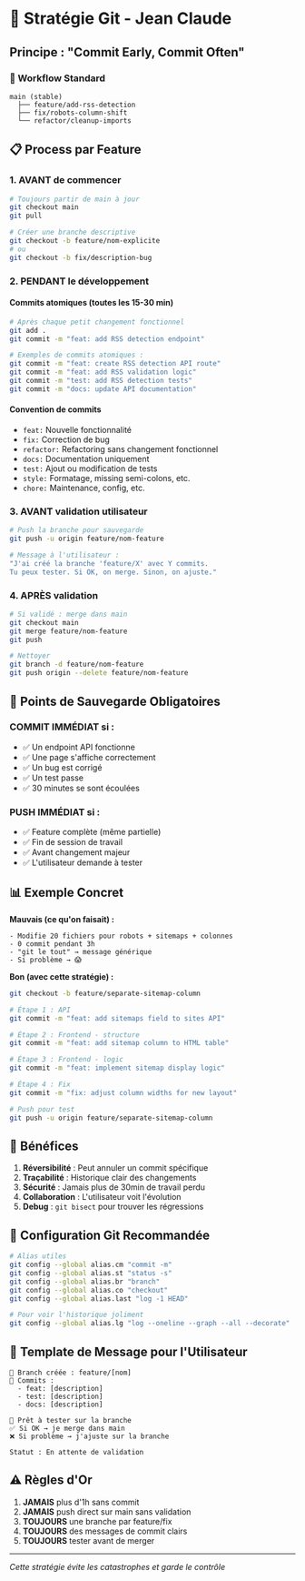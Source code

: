 # 🌿 Stratégie Git - Jean Claude

## Principe : "Commit Early, Commit Often"

### 🔄 Workflow Standard

```
main (stable)
  ├── feature/add-rss-detection
  ├── fix/robots-column-shift  
  └── refactor/cleanup-imports
```

## 📋 Process par Feature

### 1. **AVANT de commencer**
```bash
# Toujours partir de main à jour
git checkout main
git pull

# Créer une branche descriptive
git checkout -b feature/nom-explicite
# ou
git checkout -b fix/description-bug
```

### 2. **PENDANT le développement**

#### Commits atomiques (toutes les 15-30 min)
```bash
# Après chaque petit changement fonctionnel
git add .
git commit -m "feat: add RSS detection endpoint"

# Exemples de commits atomiques :
git commit -m "feat: create RSS detection API route"
git commit -m "feat: add RSS validation logic"
git commit -m "test: add RSS detection tests"
git commit -m "docs: update API documentation"
```

#### Convention de commits
- `feat:` Nouvelle fonctionnalité
- `fix:` Correction de bug
- `refactor:` Refactoring sans changement fonctionnel
- `docs:` Documentation uniquement
- `test:` Ajout ou modification de tests
- `style:` Formatage, missing semi-colons, etc.
- `chore:` Maintenance, config, etc.

### 3. **AVANT validation utilisateur**
```bash
# Push la branche pour sauvegarde
git push -u origin feature/nom-feature

# Message à l'utilisateur :
"J'ai créé la branche 'feature/X' avec Y commits.
Tu peux tester. Si OK, on merge. Sinon, on ajuste."
```

### 4. **APRÈS validation**
```bash
# Si validé : merge dans main
git checkout main
git merge feature/nom-feature
git push

# Nettoyer
git branch -d feature/nom-feature
git push origin --delete feature/nom-feature
```

## 🚨 Points de Sauvegarde Obligatoires

### COMMIT IMMÉDIAT si :
- ✅ Un endpoint API fonctionne
- ✅ Une page s'affiche correctement
- ✅ Un bug est corrigé
- ✅ Un test passe
- ✅ 30 minutes se sont écoulées

### PUSH IMMÉDIAT si :
- ✅ Feature complète (même partielle)
- ✅ Fin de session de travail
- ✅ Avant changement majeur
- ✅ L'utilisateur demande à tester

## 📊 Exemple Concret

**Mauvais (ce qu'on faisait) :**
```
- Modifie 20 fichiers pour robots + sitemaps + colonnes
- 0 commit pendant 3h
- "git le tout" → message générique
- Si problème → 😱
```

**Bon (avec cette stratégie) :**
```bash
git checkout -b feature/separate-sitemap-column

# Étape 1 : API
git commit -m "feat: add sitemaps field to sites API"

# Étape 2 : Frontend - structure
git commit -m "feat: add sitemap column to HTML table"

# Étape 3 : Frontend - logic  
git commit -m "feat: implement sitemap display logic"

# Étape 4 : Fix
git commit -m "fix: adjust column widths for new layout"

# Push pour test
git push -u origin feature/separate-sitemap-column
```

## 🎯 Bénéfices

1. **Réversibilité** : Peut annuler un commit spécifique
2. **Traçabilité** : Historique clair des changements
3. **Sécurité** : Jamais plus de 30min de travail perdu
4. **Collaboration** : L'utilisateur voit l'évolution
5. **Debug** : `git bisect` pour trouver les régressions

## 🔧 Configuration Git Recommandée

```bash
# Alias utiles
git config --global alias.cm "commit -m"
git config --global alias.st "status -s"
git config --global alias.br "branch"
git config --global alias.co "checkout"
git config --global alias.last "log -1 HEAD"

# Pour voir l'historique joliment
git config --global alias.lg "log --oneline --graph --all --decorate"
```

## 📝 Template de Message pour l'Utilisateur

```
🌿 Branch créée : feature/[nom]
📝 Commits : 
  - feat: [description]
  - test: [description]
  - docs: [description]

🧪 Prêt à tester sur la branche
✅ Si OK → je merge dans main
❌ Si problème → j'ajuste sur la branche

Statut : En attente de validation
```

## ⚠️ Règles d'Or

1. **JAMAIS** plus d'1h sans commit
2. **JAMAIS** push direct sur main sans validation
3. **TOUJOURS** une branche par feature/fix
4. **TOUJOURS** des messages de commit clairs
5. **TOUJOURS** tester avant de merger

---
*Cette stratégie évite les catastrophes et garde le contrôle*